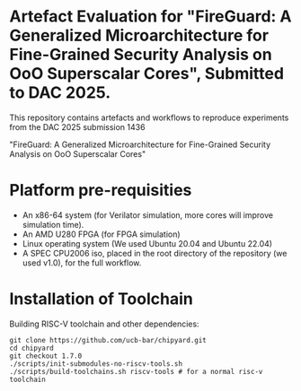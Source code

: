 Artefact Evaluation for "FireGuard: A Generalized Microarchitecture for Fine-Grained Security Analysis on OoO Superscalar Cores", Submitted to DAC 2025. 
==================================================

This repository contains artefacts and workflows to reproduce experiments from the DAC 2025 submission 1436

"FireGuard: A Generalized Microarchitecture for Fine-Grained Security Analysis on OoO Superscalar Cores"

Platform pre-requisities
========================
* An x86-64 system (for Verilator simulation, more cores will improve simulation time).
* An AMD U280 FPGA (for FPGA simulation)
* Linux operating system (We used Ubuntu 20.04 and Ubuntu 22.04)
* A SPEC CPU2006 iso, placed in the root directory of the repository (we used v1.0), for the full workflow.

Installation of Toolchain
========================
Building RISC-V toolchain and other dependencies: 

```
git clone https://github.com/ucb-bar/chipyard.git
cd chipyard
git checkout 1.7.0
./scripts/init-submodules-no-riscv-tools.sh
./scripts/build-toolchains.sh riscv-tools # for a normal risc-v toolchain 
```
